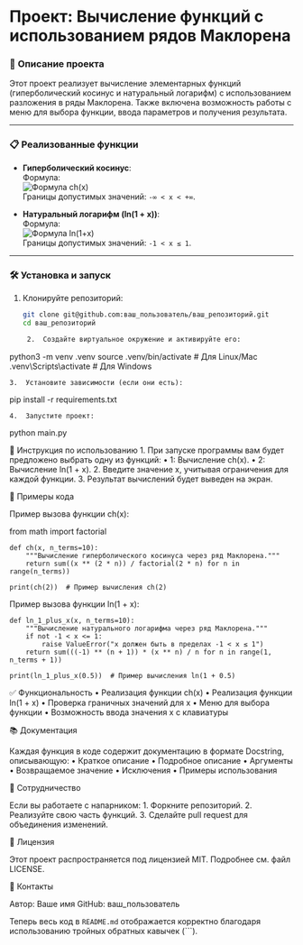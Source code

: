 # Проект: Вычисление функций с использованием рядов Маклорена

### 📜 **Описание проекта**
Этот проект реализует вычисление элементарных функций (гиперболический косинус и натуральный логарифм) с использованием разложения в ряды Маклорена. Также включена возможность работы с меню для выбора функции, ввода параметров и получения результата.

---

### 📋 **Реализованные функции**
- **Гиперболический косинус**:  
  Формула:  
  ![Формула ch(x)](https://latex.codecogs.com/png.image?\ch(x)%20=%201%20+%20\frac{x^2}{2!}%20+%20\frac{x^4}{4!}%20+%20...%20=%20\sum_{n=0}^{\infty}%20\frac{x^{2n}}{(2n)!})  
  Границы допустимых значений: `-∞ < x < +∞`.

- **Натуральный логарифм (ln(1 + x))**:  
  Формула:  
  ![Формула ln(1+x)](https://latex.codecogs.com/png.image?\ln(1%20+%20x)%20=%20x%20-%20\frac{x^2}{2}%20+%20\frac{x^3}{3}%20-%20...%20=%20\sum_{n=1}^{\infty}%20(-1)^{n+1}%20\frac{x^n}{n})  
  Границы допустимых значений: `-1 < x ≤ 1`.

---

### 🛠 **Установка и запуск**

1. Клонируйте репозиторий:
   ```bash
   git clone git@github.com:ваш_пользователь/ваш_репозиторий.git
   cd ваш_репозиторий

	2.	Создайте виртуальное окружение и активируйте его:

python3 -m venv .venv
source .venv/bin/activate  # Для Linux/Mac
.venv\Scripts\activate     # Для Windows


	3.	Установите зависимости (если они есть):

pip install -r requirements.txt


	4.	Запустите проект:

python main.py

🔧 Инструкция по использованию
	1.	При запуске программы вам будет предложено выбрать одну из функций:
	•	1: Вычисление ch(x).
	•	2: Вычисление ln(1 + x).
	2.	Введите значение x, учитывая ограничения для каждой функции.
	3.	Результат вычислений будет выведен на экран.

📄 Примеры кода

Пример вызова функции ch(x):

from math import factorial

```
def ch(x, n_terms=10):
    """Вычисление гиперболического косинуса через ряд Маклорена."""
    return sum((x ** (2 * n)) / factorial(2 * n) for n in range(n_terms))

print(ch(2))  # Пример вычисления ch(2)
```

Пример вызова функции ln(1 + x):

```
def ln_1_plus_x(x, n_terms=10):
    """Вычисление натурального логарифма через ряд Маклорена."""
    if not -1 < x <= 1:
        raise ValueError("x должен быть в пределах -1 < x ≤ 1")
    return sum(((-1) ** (n + 1)) * (x ** n) / n for n in range(1, n_terms + 1))

print(ln_1_plus_x(0.5))  # Пример вычисления ln(1 + 0.5)
```

✅ Функциональность
	•	Реализация функции ch(x)
	•	Реализация функции ln(1 + x)
	•	Проверка граничных значений для x
	•	Меню для выбора функции
	•	Возможность ввода значения x с клавиатуры

📚 Документация

Каждая функция в коде содержит документацию в формате Docstring, описывающую:
	•	Краткое описание
	•	Подробное описание
	•	Аргументы
	•	Возвращаемое значение
	•	Исключения
	•	Примеры использования
 

🤝 Сотрудничество

Если вы работаете с напарником:
	1.	Форкните репозиторий.
	2.	Реализуйте свою часть функций.
	3.	Сделайте pull request для объединения изменений.

📜 Лицензия

Этот проект распространяется под лицензией MIT. Подробнее см. файл LICENSE.

📝 Контакты

Автор: Ваше имя
GitHub: ваш_пользователь

Теперь весь код в `README.md` отображается корректно благодаря использованию тройных обратных кавычек (\`\`\`).
